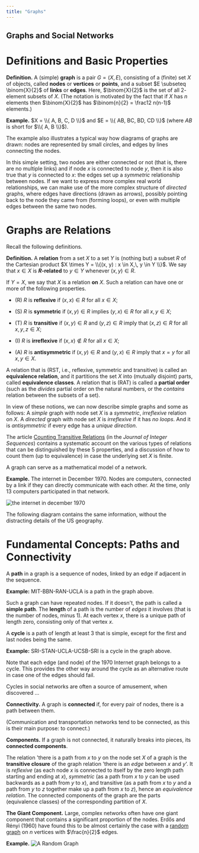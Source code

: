 ```yaml
---
title: "Graphs"
---
```


## Graphs and Social Networks

# Definitions and Basic Properties

**Definition.** A (simple) __graph__
is a pair $G = (X, E)$, consisting of a (finite) set $X$ of 
objects, called __nodes__ or __vertices__ or __points__,
and a subset $E \subseteq \binom{X}{2}$
of __links__ or __edges__.
Here, $\binom{X}{2}$ is the set of all $2$-element subsets of $X$.
(The notation is motivated by the fact that if $X$ has $n$ elements then
$\binom{X}{2}$ has $\binom{n}{2} = \frac12 n(n-1)$ elements.)

**Example.**
$X = \\{ A, B, C, D \\}$ and $E = \\{ AB, BC, BD, CD \\}$
(where $AB$ is short for $\\{ A, B \\}$).

<div id="example1"></div>

<script>
var width = 500,
    height = 150;

var color = d3.scale.category10();

var force = d3.layout.force()
    .charge(-200)
    .gravity(0.05)
    .linkDistance(80)
    .size([width, height]);

var svg = d3.select("#example1").append("svg")
    .attr("width", width)
    .attr("height", height);

d3.json("/data/example1.json", function(error, graph) {
  force
      .nodes(graph.nodes)
      .links(graph.links)
      .start();

  var link = svg.selectAll(".link")
      .data(graph.links)
    .enter().append("line")
      .attr("class", "link")
      .style("stroke", function(d) { return color(d.value); })
      .style("stroke-width", function(d) { return 4; });

  // Create the groups under svg
  var groups = svg.selectAll('g.group')
    .data(graph.nodes)
    .enter()
    .append('g')
    .classed('group', true);

  var node = groups
      .append("circle")
      .attr("class", "node")
      .attr("r", 5)
      .style("fill", function(d) { return color(d.group); })
      .call(force.drag);

  node.append("title")
      .text(function(d) { return d.name; });

  var label = groups
      .append("text")
      .attr("dx", 6)
      .text(function(d) { return d.name; });

  // Merge images and text for update.
  node = svg.selectAll("circle, text");

  force.on("tick", function() {
    link.attr("x1", function(d) { return d.source.x; })
        .attr("y1", function(d) { return d.source.y; })
        .attr("x2", function(d) { return d.target.x; })
        .attr("y2", function(d) { return d.target.y; });

  // Translate the groups
  groups.attr("transform", function(d) { 
    return 'translate(' + [d.x, d.y] + ')'; 
  });    

//    node.attr("cx", function(d) { return d.x; })
//        .attr("cy", function(d) { return d.y; });
  });
});

</script>

The example also illustrates a typical way how diagrams of graphs are drawn:
nodes are represented by small circles, and edges by lines connecting the nodes.

In this simple setting, two nodes are either connected or not (that
is, there are no multiple links) and if node $x$ is connected to node
$y$, then it is also true that $y$ is connected to $x$: the edges set
up a _symmetric_ relationship between nodes.  If we want to express
more complex real world relationships, we can make use of the more
complex structure of _directed_ graphs, where edges have directions
(drawn as arrows), possibly pointing back to the node they came from
(forming loops), or even with multiple edges between the same two
nodes.


# Graphs are Relations

Recall the following definitions.

**Definition.**  A __relation__ from a set $X$ to a set $Y$ is (nothing but) a subset
$R$ of the Cartesian product $X \times Y = \\{(x, y) :  x \in X,\, y \in Y \\}$.
We say that $x \in X$ is __$R$-related__ to $y \in Y$ whenever $(x, y) \in R$.

If $Y = X$, we say that $X$ is a relation __on__ $X$.  Such a relation
can have one or more of the following properties.

* (R) $R$ is __reflexive__ if $(x, x) \in R$ for all $x \in X$;
* (S) $R$ is __symmetric__ if $(x, y) \in R$ implies $(y, x) \in R$ for all $x, y \in X$;
* (T) $R$ is __transitive__ if $(x, y) \in R$ and $(y, z) \in R$ imply that $(x, z) \in R$ for all $x, y, z \in X$;

* (I) $R$ is __irreflexive__ if $(x, x) \notin R$ for all $x \in X$;
* (A) $R$ is __antisymmetric__ if $(x, y) \in R$ and $(y, x) \in R$ imply that
$x = y$ for all $x, y \in X$.

A relation that is (RST, i.e., reflexive, symmetric and transitive) is called an __equivalence relation__,
and it partitions the set $X$ into (mutually disjoint)
parts, called __equivalence classes__.
A relation that is (RAT) is called a __partial order__
(such as the *divides* partial order on the natural numbers,
or the *contains* relation between the subsets of a set).

In view of these notions, we can now describe simple graphs and some
as follows: A *simple* graph with node set $X$ is a *symmetric*,
*irreflexive* relation on $X$.  A *directed* graph with node set $X$
is *irreflexive* if it has *no loops*.  And it is *antisymmetric* if
every edge has a *unique direction*.

The article [Counting Transitive Relations] (in the *Journal of
Integer Sequences*) contains a systematic account on the various types
of relations that can be distinguished by these 5 properties, and a
discussion of how to count them (up to equivalence) in case the
underlying set $X$ is finite.


<div class="note">
    A graph can serve as a mathematical model of a network.
</div>

**Example.**  The internet in December 1970.  Nodes are computers,
connected by a link if they can directly communicate with each other.
At the time, only 13 computers participated in that network.

![the internet in december 1970][arpa]

The following diagram contains the same information, without the
distracting details of the US geography.

<div id="arpa"></div>

<script>
(function() {
var width = 500,
    height = 300;

var color = d3.scale.category10();

var force = d3.layout.force()
    .charge(-200)
    .gravity(0.05)
    .linkDistance(80)
    .size([width, height]);

var svg = d3.select("#arpa").append("svg")
    .attr("width", width)
    .attr("height", height);

d3.json("/data/arpa.json", function(error, graph) {
  force
      .nodes(graph.nodes)
      .links(graph.links)
      .start();

  var link = svg.selectAll(".link")
      .data(graph.links)
    .enter().append("line")
      .attr("class", "link")
      .style("stroke", function(d) { return color(d.value); })
      .style("stroke-width", function(d) { return 4; });

  // Create the groups under svg
  var groups = svg.selectAll('g.group')
    .data(graph.nodes)
    .enter()
    .append('g')
    .classed('group', true);

  var node = groups
      .append("circle")
      .attr("class", "node")
      .attr("r", 5)
      .style("fill", function(d) { return color(d.group); })
      .call(force.drag);

  node.append("title")
      .text(function(d) { return d.name; });

  var label = groups
      .append("text")
      .attr("dx", 6)
      .text(function(d) { return d.name; });

  // Merge images and text for update.
  node = svg.selectAll("circle, text");

  force.on("tick", function() {
    link.attr("x1", function(d) { return d.source.x; })
        .attr("y1", function(d) { return d.source.y; })
        .attr("x2", function(d) { return d.target.x; })
        .attr("y2", function(d) { return d.target.y; });

  // Translate the groups
  groups.attr("transform", function(d) { 
    return 'translate(' + [d.x, d.y] + ')'; 
  });    

//    node.attr("cx", function(d) { return d.x; })
//        .attr("cy", function(d) { return d.y; });
  });
});
})();
</script>

# Fundamental Concepts: Paths and Connectivity

A **path** in a graph is a sequence of nodes, linked by an edge if
adjacent in the sequence.

**Example:** MIT-BBN-RAN-UCLA is a path in the graph above.

Such a graph can have repeated nodes.  If it doesn't, the path is
called a **simple path**.  The **length** of a path is the number of
*edges* it involves (that is the number of nodes, minus 1).  At each
vertex $x$, there is a unique path of length zero, consisting only of
that vertex $x$.

A **cycle** is a path of length at least 3 that is simple, except for
the first and last nodes being the same.

**Example:**  SRI-STAN-UCLA-UCSB-SRI is a cycle in the graph above.

Note that each edge (and node) of the 1970 Internet graph belongs to
a cycle.  This provides the other way around the cycle as an alternative
route in case one of the edges should fail.

Cycles in social networks are often a source of amusement, when
discovered ...

**Connectivity.** A graph is **connected** if, for
every pair of nodes, there is a path between them.

(Communication and transportation networks tend to be connected, as
this is their main purpose: to connect.)

**Components.** If a graph is not connected, it naturally breaks into pieces,
its **connected components**.

The relation 'there is a path from $x$ to $y$ on the node set $X$ of a
graph is the **transitive closure** of the graph relation 'there is an
*edge* between $x$ and $y$'.  It is *reflexive* (as each node $x$ is
connected to itself by the zero length path starting and ending at
$x$), *symmetric* (as a path from $x$ to $y$ can be used backwards as
a path from $y$ to $x$), and transitive (as a path from $x$ to $y$ and
a path from $y$ to $z$ together make up a path from $x$ to $z$), hence
an *equivalence relation*.  The connected components of the graph are
the parts (equivalence classes) of the corresponding partition of $X$.

**The Giant Component.** Large, complex networks often have one giant
component that contains a significant proportion of the nodes.
Erdős and Rényi (1960) have found this to be almost certainly the case
with a [random graph] on $n$ vertices with $\frac{n}{2}$ edges.

**Example.**
![A Random Graph][random]

[arpa]: http://som.csudh.edu/cis/lpress/history/arpamaps/f7dec1970.jpg "The Internet in December 1970"
[counting transitive relations]: https://cs.uwaterloo.ca/journals/JIS/VOL7/Pfeiffer/pfeiffer6.html
[random graph]:https://en.wikipedia.org/wiki/Random_graph
[random]:https://upload.wikimedia.org/wikipedia/commons/thumb/1/13/Erdos_generated_network-p0.01.jpg/1280px-Erdos_generated_network-p0.01.jpg
